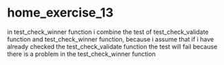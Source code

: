 # home_exercise_13
in test_check_winner function i combine the test of test_check_validate function and test_check_winner function, because i assume that if i have already checked the test_check_validate function the test will fail because there is a problem in the test_check_winner function 
